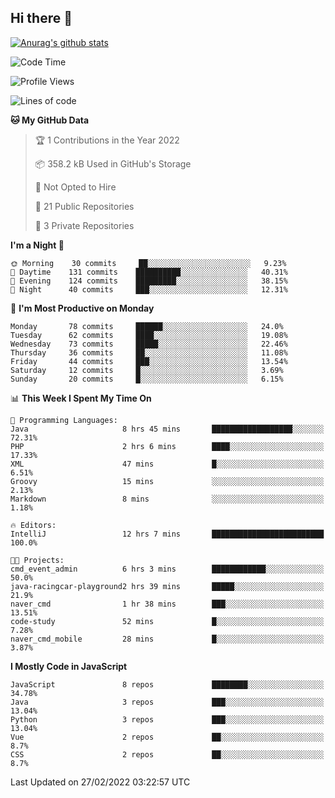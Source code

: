 ## Hi there 👋

[![Anurag's github stats](https://github-readme-stats.vercel.app/api?username=Songwonseok)](https://github.com/anuraghazra/github-readme-stats)



<!--START_SECTION:waka-->
![Code Time](http://img.shields.io/badge/Code%20Time-1%2C318%20hrs%2016%20mins-blue)

![Profile Views](http://img.shields.io/badge/Profile%20Views-3-blue)

![Lines of code](https://img.shields.io/badge/From%20Hello%20World%20I%27ve%20Written-3%20Million%20lines%20of%20code-blue)

**🐱 My GitHub Data** 

> 🏆 1 Contributions in the Year 2022
 > 
> 📦 358.2 kB Used in GitHub's Storage 
 > 
> 🚫 Not Opted to Hire
 > 
> 📜 21 Public Repositories 
 > 
> 🔑 3 Private Repositories  
 > 
**I'm a Night 🦉** 

```text
🌞 Morning    30 commits     ██░░░░░░░░░░░░░░░░░░░░░░░   9.23% 
🌆 Daytime    131 commits    ██████████░░░░░░░░░░░░░░░   40.31% 
🌃 Evening    124 commits    █████████░░░░░░░░░░░░░░░░   38.15% 
🌙 Night      40 commits     ███░░░░░░░░░░░░░░░░░░░░░░   12.31%

```
📅 **I'm Most Productive on Monday** 

```text
Monday       78 commits     ██████░░░░░░░░░░░░░░░░░░░   24.0% 
Tuesday      62 commits     ████░░░░░░░░░░░░░░░░░░░░░   19.08% 
Wednesday    73 commits     █████░░░░░░░░░░░░░░░░░░░░   22.46% 
Thursday     36 commits     ██░░░░░░░░░░░░░░░░░░░░░░░   11.08% 
Friday       44 commits     ███░░░░░░░░░░░░░░░░░░░░░░   13.54% 
Saturday     12 commits     █░░░░░░░░░░░░░░░░░░░░░░░░   3.69% 
Sunday       20 commits     █░░░░░░░░░░░░░░░░░░░░░░░░   6.15%

```


📊 **This Week I Spent My Time On** 

```text
💬 Programming Languages: 
Java                     8 hrs 45 mins       ██████████████████░░░░░░░   72.31% 
PHP                      2 hrs 6 mins        ████░░░░░░░░░░░░░░░░░░░░░   17.33% 
XML                      47 mins             █░░░░░░░░░░░░░░░░░░░░░░░░   6.51% 
Groovy                   15 mins             ░░░░░░░░░░░░░░░░░░░░░░░░░   2.13% 
Markdown                 8 mins              ░░░░░░░░░░░░░░░░░░░░░░░░░   1.18%

🔥 Editors: 
IntelliJ                 12 hrs 7 mins       █████████████████████████   100.0%

🐱‍💻 Projects: 
cmd_event_admin          6 hrs 3 mins        ████████████░░░░░░░░░░░░░   50.0% 
java-racingcar-playground2 hrs 39 mins       █████░░░░░░░░░░░░░░░░░░░░   21.9% 
naver_cmd                1 hr 38 mins        ███░░░░░░░░░░░░░░░░░░░░░░   13.51% 
code-study               52 mins             █░░░░░░░░░░░░░░░░░░░░░░░░   7.28% 
naver_cmd_mobile         28 mins             █░░░░░░░░░░░░░░░░░░░░░░░░   3.87%

```

**I Mostly Code in JavaScript** 

```text
JavaScript               8 repos             ████████░░░░░░░░░░░░░░░░░   34.78% 
Java                     3 repos             ███░░░░░░░░░░░░░░░░░░░░░░   13.04% 
Python                   3 repos             ███░░░░░░░░░░░░░░░░░░░░░░   13.04% 
Vue                      2 repos             ██░░░░░░░░░░░░░░░░░░░░░░░   8.7% 
CSS                      2 repos             ██░░░░░░░░░░░░░░░░░░░░░░░   8.7%

```



 Last Updated on 27/02/2022 03:22:57 UTC
<!--END_SECTION:waka-->
